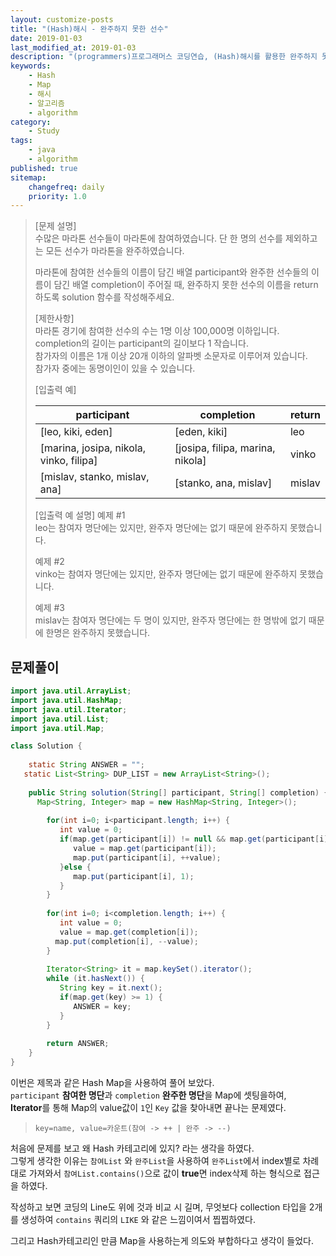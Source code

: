 ```yaml
---
layout: customize-posts
title: "(Hash)해시 - 완주하지 못한 선수"
date: 2019-01-03
last_modified_at: 2019-01-03
description: "(programmers)프로그래머스 코딩연습, (Hash)해시를 활용한 완주하지 못한 선수 찾기"
keywords:
    - Hash
    - Map
    - 해시
    - 알고리즘
    - algorithm
category:
    - Study
tags:
    - java
    - algorithm
published: true
sitemap: 
    changefreq: daily
    priority: 1.0
---
```


>[문제 설명]  
>수많은 마라톤 선수들이 마라톤에 참여하였습니다. 단 한 명의 선수를 제외하고는 모든 선수가 마라톤을 완주하였습니다.  
>
>마라톤에 참여한 선수들의 이름이 담긴 배열 participant와 완주한 선수들의 이름이 담긴 배열 completion이 주어질 때, 완주하지 못한 선수의 이름을 return 하도록 solution 함수를 작성해주세요.  
>
>[제한사항]  
>마라톤 경기에 참여한 선수의 수는 1명 이상 100,000명 이하입니다.  
>completion의 길이는 participant의 길이보다 1 작습니다.  
>참가자의 이름은 1개 이상 20개 이하의 알파벳 소문자로 이루어져 있습니다.  
>참가자 중에는 동명이인이 있을 수 있습니다.  
>
>[입출력 예]  
>
>|participant|	completion|	return|
>|-----------|------------|-------|
>|[leo, kiki, eden]|	[eden, kiki]|	leo|
>|[marina, josipa, nikola, vinko, filipa]|	[josipa, filipa, marina, nikola]|	vinko|
>|[mislav, stanko, mislav, ana]	|[stanko, ana, mislav]|	mislav|
>
>[입출력 예 설명]
>예제 #1  
>leo는 참여자 명단에는 있지만, 완주자 명단에는 없기 때문에 완주하지 못했습니다.  
>
>예제 #2  
>vinko는 참여자 명단에는 있지만, 완주자 명단에는 없기 때문에 완주하지 못했습니다.  
>
>예제 #3  
>mislav는 참여자 명단에는 두 명이 있지만, 완주자 명단에는 한 명밖에 없기 때문에 한명은 완주하지 못했습니다.  

## 문제풀이

```java
import java.util.ArrayList;
import java.util.HashMap;
import java.util.Iterator;
import java.util.List;
import java.util.Map;

class Solution {
    
    static String ANSWER = "";
   static List<String> DUP_LIST = new ArrayList<String>();
    
    public String solution(String[] participant, String[] completion) {
      Map<String, Integer> map = new HashMap<String, Integer>();
     
        for(int i=0; i<participant.length; i++) {
           int value = 0;
           if(map.get(participant[i]) != null && map.get(participant[i]) > 0) {
              value = map.get(participant[i]);
              map.put(participant[i], ++value);
           }else {
              map.put(participant[i], 1);
           }
        }
        
        for(int i=0; i<completion.length; i++) {
           int value = 0;
           value = map.get(completion[i]);
          map.put(completion[i], --value);
        }
     
        Iterator<String> it = map.keySet().iterator();
        while (it.hasNext()) {
           String key = it.next();
           if(map.get(key) >= 1) {
              ANSWER = key;
           }
        }
              
        return ANSWER;
    }
}
```

이번은 제목과 같은 Hash Map을 사용하여 풀어 보았다.  
```participant``` **참여한 명단**과 ```completion``` **완주한 명단**을 Map에 셋팅을하여,  
**Iterator**를 통해 Map의 value값이 ```1```인 ```Key``` 값을 찾아내면 끝나는 문제였다.  
>```key=name, value=카운트(참여 -> ++ | 완주 -> --)```  

처음에 문제를 보고 왜 Hash 카테고리에 있지? 라는 생각을 하였다.  
그렇게 생각한 이유는 ```참여List``` 와 ```완주List```을 사용하여 ```완주List```에서 index별로 차례대로 가져와서 ```참여List.contains()```으로 값이 **true**면 index삭제 하는 형식으로 접근을 하였다.  

작성하고 보면 코딩의 Line도 위에 것과 비교 시 길며, 무엇보다 collection 타입을 2개를 생성하여 ```contains``` 쿼리의 ```LIKE``` 와 같은 느낌이여서 찝찝하였다.  

그리고 Hash카테고리인 만큼 Map을 사용하는게 의도와 부합하다고 생각이 들었다.  


